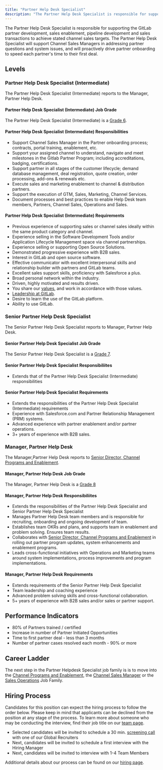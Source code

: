 ```yaml
---
title: "Partner Help Desk Specialist"
description: "The Partner Help Desk Specialist is responsible for supporting the GitLab partner development, sales enablement, pipeline development and sales transactions. "
---
```


The Partner Help Desk Specialist is responsible for supporting the GitLab partner development, sales enablement, pipeline development and sales transactions to achieve stated channel sales targets.  The Partner Help Desk Specialist will support Channel Sales Managers in addressing partner questions and system issues, and will proactively drive partner onboarding to speed each partner's time to their first deal.

## Levels

### Partner Help Desk Specialist (Intermediate)

The Partner Help Desk Specialist (Intermediate) reports to the Manager, Partner Help Desk.

#### Partner Help Desk Specialist (Intermediate) Job Grade

The Partner Help Desk Specialist (Intermediate) is a [Grade 6](/handbook/total-rewards/compensation/compensation-calculator/#gitlab-job-grades).

#### Partner Help Desk Specialist (Intermediate) Responsibilities

- Support Channel Sales Manager in the Partner onboarding process; contracts, portal training, enablement, etc.
- Support your assigned channel to understand, navigate and meet milestones in the Gitlab Partner Program; including accreditations, badging, certifications.
- Support partner in all stages of the customer lifecycle; demand database management, deal registration, quote creation, order processing, add-ons & renewals etc.
- Execute sales and marketing enablement to channel & distribution partners.
- Support the execution of GTM, Sales, Marketing, Channel Services.
- Document processes and best practices to enable Help Desk team members, Partners, Channel Sales, Operations and Sales.

#### Partner Help Desk Specialist (Intermediate) Requirements

- Previous experience of supporting sales or channel sales ideally within the same product category and channel.
- Experience selling in the Software Development Tools and/or Application Lifecycle Management space via channel partnerships.
- Experience selling or supporting Open Source Solutions.
- Demonstrated progressive experience with B2B sales.
- Interest in GitLab and open source software.
- Effective communicator with excellent interpersonal skills and relationship builder with partners and GitLab teams.
- Excellent sales support skills, proficiency with Salesforce a plus.
- Broad personal network within the industry.
- Driven, highly motivated and results driven.
- You share our [values](/handbook/values/), and work in accordance with those values.
- [Leadership at GitLab](/handbook/leadership/).
- Desire to learn the use of the GitLab platform.
- Ability to use GitLab.

### Senior Partner Help Desk Specialist

The Senior Partner Help Desk Specialist reports to Manager, Partner Help Desk.

#### Senior Partner Help Desk Specialist Job Grade

The Senior Partner Help Desk Specialist is a [Grade 7](/handbook/total-rewards/compensation/compensation-calculator/#gitlab-job-grades).

#### Senior Partner Help Desk Specialist Responsibiliites

- Extends that of the Partner Help Desk Specialist (Intermediate) responsibilities

#### Senior Partner Help Desk Specialist Requirements

- Extends the responsibilities of the Partner Help Desk Specialist (Intermediate) requirements
- Experience with Salesforce.com and Partner Relationship Management (PRM) systems.
- Advanced experience with partner enablement and/or partner operations.
- 3+ years of experience with B2B sales.

### Manager, Partner Help Desk

The Manager,Partner Help Desk reports to [Senior Director, Channel Programs and Enablement](/job-families/sales/director-channel-programs-and-enablement/).

#### Manager, Partner Help Desk  Job Grade

The Manager, Partner Help Desk is a [Grade 8](/handbook/total-rewards/compensation/compensation-calculator/#gitlab-job-grades)

#### Manager, Partner Help Desk Responsibiliites

- Extends the responsibilities of the Partner Help Desk Specialist and Senior Partner Help Desk Specialist
- Manages  Partner Help Desk team members and is responsible for recruiting, onboarding and ongoing development of team.
- Establishes team OKRs and plans, and supports team in enablement and problem solving.  Ensures team results.
- Collaborates with [Senior Director, Channel Programs and Enablement](/job-families/sales/director-channel-programs-and-enablement/) in rolling out partner program updates, system enhancements and enablement programs.
- Leads cross-functional initiatives with Operations and Marketing teams around system implementations, process improvements and program implementations.

#### Manager, Partner Help Desk Requirements

- Extends requirements of the Senior Partner Help Desk Specialist
- Team leadership and coaching experience
- Advanced problem solving skills and cross-functional collaboration.
- 5+ years of experience with B2B sales and/or sales or partner support.

## Performance Indicators

- 80% of Partners trained / certified
- Increase in number of Partner Initiated Opportunities
- Time to first partner deal - less than 3 months
- Number of partner cases resolved each month - 90% or more

## Career Ladder

The next step in the Partner Helpdesk Specialist job family is is to move into the [Channel Programs and Enablement](/job-families/sales/director-channel-programs-and-enablement/), the [Channel Sales Manager](/job-families/sales/channel-sales-manager/) or the [Sales Operations](/job-families/sales/sales-operations/) Job Family.

## Hiring Process

Candidates for this position can expect the hiring process to follow the order below. Please keep in mind that applicants can be declined from the position at any stage of the process. To learn more about someone who may be conducting the interview, find their job title on our [team page](/handbook/company/team/).

- Selected candidates will be invited to schedule a 30 min. [screening call](/handbook/hiring/interviewing/#screening-call) with one of our Global Recruiters
- Next, candidates will be invited to schedule a first interview with the Hiring Manager
- Next, candidates will be invited to interview with 1-4 Team Members

Additional details about our process can be found on our [hiring page](/handbook/hiring/).
